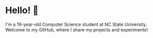 # Hello! 👋

I'm a 19-year-old Computer Science student at NC State University. 
Welcome to my GitHub, where I share my projects and experiments!
